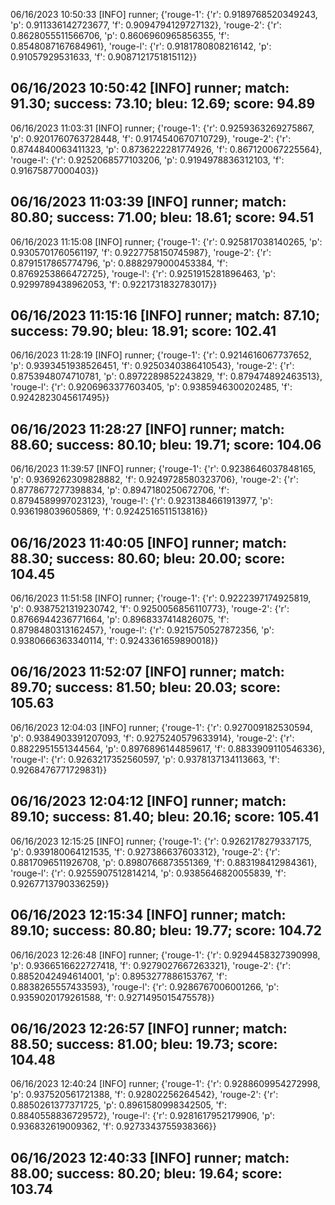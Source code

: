 06/16/2023 10:50:33  [INFO] runner; {'rouge-1': {'r': 0.9189768520349243, 'p': 0.911336142723677, 'f': 0.9094794129727132}, 'rouge-2': {'r': 0.8628055511566706, 'p': 0.8606960965856355, 'f': 0.8548087167684961}, 'rouge-l': {'r': 0.9181780808216142, 'p': 0.91057929531633, 'f': 0.9087121751815112}}
## 06/16/2023 10:50:42  [INFO] runner; match: 91.30; success: 73.10; bleu: 12.69; score: 94.89

06/16/2023 11:03:31  [INFO] runner; {'rouge-1': {'r': 0.9259363269275867, 'p': 0.9201760763728448, 'f': 0.9174540670710729}, 'rouge-2': {'r': 0.8744840063411323, 'p': 0.8736222281774926, 'f': 0.867120067225564}, 'rouge-l': {'r': 0.9252068577103206, 'p': 0.9194978836312103, 'f': 0.91675877000403}}
## 06/16/2023 11:03:39  [INFO] runner; match: 80.80; success: 71.00; bleu: 18.61; score: 94.51

06/16/2023 11:15:08  [INFO] runner; {'rouge-1': {'r': 0.925817038140265, 'p': 0.9305701760561197, 'f': 0.9227758150745987}, 'rouge-2': {'r': 0.8791517865774796, 'p': 0.8882979000453384, 'f': 0.8769253866472725}, 'rouge-l': {'r': 0.9251915281896463, 'p': 0.9299789438962053, 'f': 0.9221731832783017}}
## 06/16/2023 11:15:16  [INFO] runner; match: 87.10; success: 79.90; bleu: 18.91; score: 102.41

06/16/2023 11:28:19  [INFO] runner; {'rouge-1': {'r': 0.9214616067737652, 'p': 0.9393451938526451, 'f': 0.9250340386410543}, 'rouge-2': {'r': 0.8753948074710781, 'p': 0.8972289852243829, 'f': 0.879474892463513}, 'rouge-l': {'r': 0.9206963377603405, 'p': 0.9385946300202485, 'f': 0.9242823045617495}}
## 06/16/2023 11:28:27  [INFO] runner; match: 88.60; success: 80.10; bleu: 19.71; score: 104.06

06/16/2023 11:39:57  [INFO] runner; {'rouge-1': {'r': 0.9238646037848165, 'p': 0.9369262309828882, 'f': 0.9249728580323706}, 'rouge-2': {'r': 0.8778677277398834, 'p': 0.8947180250672706, 'f': 0.8794589997023123}, 'rouge-l': {'r': 0.9231384661913977, 'p': 0.936198039605869, 'f': 0.9242516511513816}}
## 06/16/2023 11:40:05  [INFO] runner; match: 88.30; success: 80.60; bleu: 20.00; score: 104.45

06/16/2023 11:51:58  [INFO] runner; {'rouge-1': {'r': 0.9222397174925819, 'p': 0.9387521319230742, 'f': 0.9250056856110773}, 'rouge-2': {'r': 0.8766944236771664, 'p': 0.8968337414826075, 'f': 0.8798480313162457}, 'rouge-l': {'r': 0.9215750527872356, 'p': 0.9380666363340114, 'f': 0.9243361659890018}}
## 06/16/2023 11:52:07  [INFO] runner; match: 89.70; success: 81.50; bleu: 20.03; score: 105.63

06/16/2023 12:04:03  [INFO] runner; {'rouge-1': {'r': 0.927009182530594, 'p': 0.9384903391207093, 'f': 0.9275240579633914}, 'rouge-2': {'r': 0.8822951551344564, 'p': 0.8976896144859617, 'f': 0.8833909110546336}, 'rouge-l': {'r': 0.9263217352560597, 'p': 0.9378137134113663, 'f': 0.9268476771729831}}
## 06/16/2023 12:04:12  [INFO] runner; match: 89.10; success: 81.40; bleu: 20.16; score: 105.41

06/16/2023 12:15:25  [INFO] runner; {'rouge-1': {'r': 0.9262178279337175, 'p': 0.939180064121535, 'f': 0.927386637603312}, 'rouge-2': {'r': 0.8817096511926708, 'p': 0.8980766873551369, 'f': 0.883198412984361}, 'rouge-l': {'r': 0.9255907512814214, 'p': 0.9385646820055839, 'f': 0.9267713790336259}}
## 06/16/2023 12:15:34  [INFO] runner; match: 89.10; success: 80.80; bleu: 19.77; score: 104.72

06/16/2023 12:26:48  [INFO] runner; {'rouge-1': {'r': 0.9294458327390998, 'p': 0.9366516622727418, 'f': 0.9279027667263321}, 'rouge-2': {'r': 0.8852042494614001, 'p': 0.8953277886153767, 'f': 0.8838265557433593}, 'rouge-l': {'r': 0.9286767006001266, 'p': 0.9359020179261588, 'f': 0.9271495015475578}}
## 06/16/2023 12:26:57  [INFO] runner; match: 88.50; success: 81.00; bleu: 19.73; score: 104.48

06/16/2023 12:40:24  [INFO] runner; {'rouge-1': {'r': 0.9288609954272998, 'p': 0.937520561721388, 'f': 0.92802256264542}, 'rouge-2': {'r': 0.8850261377371725, 'p': 0.8961580998342505, 'f': 0.8840558836729572}, 'rouge-l': {'r': 0.9281617952179906, 'p': 0.936832619009362, 'f': 0.9273343755938366}}

## 06/16/2023 12:40:33  [INFO] runner; match: 88.00; success: 80.20; bleu: 19.64; score: 103.74